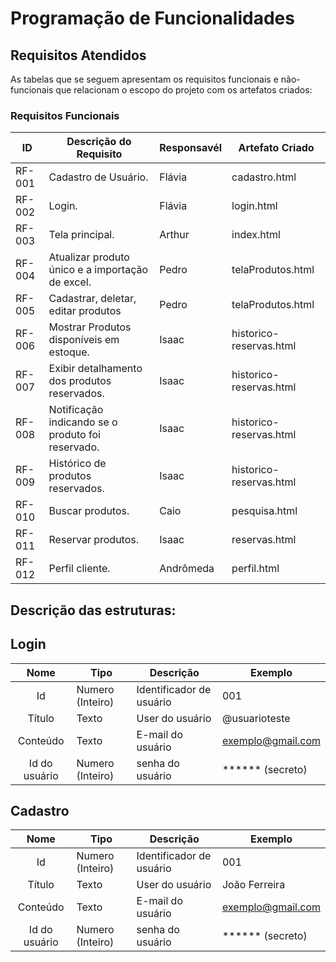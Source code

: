 # Programação de Funcionalidades

## Requisitos Atendidos

As tabelas que se seguem apresentam os requisitos funcionais e não-funcionais que relacionam o escopo do projeto com os artefatos criados:

### Requisitos Funcionais

|ID    | Descrição do Requisito | Responsavél | Artefato Criado |
|------|------------------------|------------|-----------------|
|RF-001| Cadastro de Usuário. | Flávia | cadastro.html |
|RF-002| Login. | Flávia  | login.html |
|RF-003| Tela principal. | Arthur | index.html |
|RF-004| Atualizar produto único e a importação de excel. | Pedro | telaProdutos.html |
|RF-005| Cadastrar, deletar, editar produtos | Pedro | telaProdutos.html |
|RF-006| Mostrar Produtos disponíveis em estoque. | Isaac | historico-reservas.html |
|RF-007| Exibir detalhamento dos produtos reservados. | Isaac | historico-reservas.html |
|RF-008| Notificação indicando se o produto foi reservado. | Isaac | historico-reservas.html |
|RF-009| Histórico de produtos reservados. | Isaac | historico-reservas.html |
|RF-010| Buscar produtos. | Caio | pesquisa.html |
|RF-011| Reservar produtos. | Isaac | reservas.html |
|RF-012| Perfil cliente. | Andrômeda | perfil.html |


## Descrição das estruturas:

## Login
|  **Nome**      | **Tipo**          | **Descrição**                             | **Exemplo**                                    |
|:--------------:|-------------------|-------------------------------------------|------------------------------------------------|
| Id             | Numero (Inteiro)  | Identificador de usuário                  | 001                                              |
| Título         | Texto             | User do usuário                           | @usuarioteste                                  |
| Conteúdo       | Texto             | E-mail do usuário                         | exemplo@gmail.com                            |
| Id do usuário  | Numero (Inteiro)  | senha do usuário                          | ****** (secreto)                                            |

## Cadastro
|  **Nome**      | **Tipo**          | **Descrição**                             | **Exemplo**                                    |
|:--------------:|-------------------|-------------------------------------------|------------------------------------------------|
| Id             | Numero (Inteiro)  | Identificador de usuário                  | 001                                              |
| Título         | Texto             | User do usuário                           | João Ferreira                                 |
| Conteúdo       | Texto             | E-mail do usuário                         | exemplo@gmail.com                            |
| Id do usuário  | Numero (Inteiro)  | senha do usuário                          | ****** (secreto)                                            |
